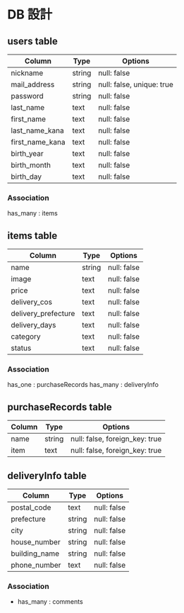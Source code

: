 # DB 設計

## users table
| Column             | Type                | Options                   |
|--------------------|---------------------|---------------------------|
| nickname           | string              | null: false               |
| mail_address       | string              | null: false, unique: true |
| password           | string              | null: false               |
| last_name          | text                | null: false               |
| first_name         | text                | null: false               |
| last_name_kana     | text                | null: false               |
| first_name_kana    | text                | null: false               |
| birth_year         | text                | null: false               |
| birth_month        | text                | null: false               |
| birth_day          | text                | null: false               |

### Association
 has_many   : items


## items table
| Column                              | Type       | Options                        |
|-------------------------------------|------------|--------------------------------|
| name                                | string     | null: false                    |
| image                               | text       | null: false                    |
| price                               | text       | null: false                    |
| delivery_cos                        | text       | null: false                    |
| delivery_prefecture                 | text       | null: false                    |
| delivery_days                       | text       | null: false                    |
| category                            | text       | null: false                    |
| status                              | text       | null: false                    |

### Association

 has_one  : purchaseRecords
 has_many : deliveryInfo


##  purchaseRecords table
| Column      | Type       | Options                        |
|-------------|------------|--------------------------------|
| name        | string     | null: false, foreign_key: true |
| item        | text       | null: false, foreign_key: true |

##  deliveryInfo table
| Column          | Type       | Options                        |
|-------------    |------------|--------------------------------|
| postal_code     | text       | null: false                    |
| prefecture      | string     | null: false                    |
| city            | string     | null: false                    |
| house_number    | string     | null: false                    |
| building_name   | string     | null: false                    |
| phone_number    | text       | null: false                    |


### Association
- has_many : comments